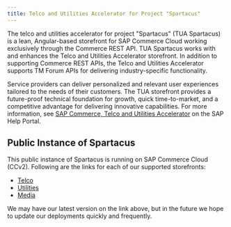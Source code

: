 ```yaml
---
title: Telco and Utilities Accelerator for Project "Spartacus"
---
```


The telco and utilities accelerator for project "Spartacus" (TUA Spartacus) is a lean, Angular-based storefront for SAP Commerce Cloud working exclusively through the Commerce REST API. TUA Spartacus works with and enhances the Telco and Utilities Accelerator storefront. In addition to supporting Commerce REST APIs, the Telco and Utilities Accelerator supports TM Forum APIs for delivering industry-specific functionality.

Service providers can deliver personalized and relevant user experiences tailored to the needs of their customers. The TUA storefront provides a future-proof technical foundation for growth, quick time-to-market, and a competitive advantage for delivering innovative capabilities. For more information, see [SAP Commerce, Telco and Utilities Accelerator](https://help.sap.com/viewer/product/TELCO_ACCELERATOR/latest/en-US) on the SAP Help Portal.

## Public Instance of Spartacus

This public instance of Spartacus is running on SAP Commerce Cloud (CCv2). Following are the links for each of our supported storefronts:

- [Telco](https://jsapps.cy8u-telcoacce1-s5-public.model-t.cc.commerce.ondemand.com/telcospa/en/USD/)
- [Utilities](https://jsapps.cy8u-telcoacce1-s5-public.model-t.cc.commerce.ondemand.com/utilitiesspa/en/USD/)
- [Media](https://jsapps.cy8u-telcoacce1-s5-public.model-t.cc.commerce.ondemand.com/mediaspa/en/USD/) 

We may have our latest version on the link above, but in the future we hope to update our deployments quickly and frequently.